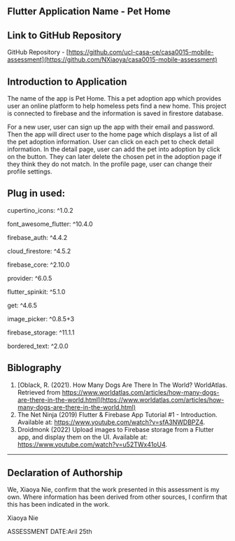 <!---

---
title: "CASA0017: Web Architecture Final Assessment"
author: "Steven Gray"
date: "10 Dec 2021"
---

-->


## Flutter Application Name - Pet Home


## Link to GitHub Repository

GitHub Repository - [https://github.com/ucl-casa-ce/casa0015-mobile-assessment](https://github.com/NXiaoya/casa0015-mobile-assessment)

## Introduction to Application

The name of the app is Pet Home. This a pet adoption app which provides user an online platform to help homeless pets find a new home. This project is connected to firebase and the information is saved in firestore database. 

For a new user, user can sign up the app with their email and password. Then the app will direct user to the home page which displays a list of all the pet adoption information. User can click on each pet to check detail information. In the detail page, user can add the pet into adoption by click on the button. They can later delete the chosen pet in the adoption page if they think they do not match. In the profile page, user can change their profile settings. 


## Plug in used:

  cupertino_icons: ^1.0.2
  
  font_awesome_flutter: ^10.4.0
  
  firebase_auth: ^4.4.2
  
  cloud_firestore: ^4.5.2
  
  firebase_core: ^2.10.0
  
  provider: ^6.0.5
  
  flutter_spinkit: ^5.1.0
  
  get: ^4.6.5
  
  image_picker: ^0.8.5+3
  
  firebase_storage: ^11.1.1
  
  bordered_text: ^2.0.0

## Biblography

1. [Oblack, R. (2021). How Many Dogs Are There In The World? WorldAtlas. Retrieved from https://www.worldatlas.com/articles/how-many-dogs-are-there-in-the-world.html](https://www.worldatlas.com/articles/how-many-dogs-are-there-in-the-world.html)
2. The Net Ninja (2019) Flutter & Firebase App Tutorial #1 - Introduction. Available at: https://www.youtube.com/watch?v=sfA3NWDBPZ4.
3. Droidmonk (2022) Upload images to Firebase storage from a Flutter app, and display them on the UI. Available at: https://www.youtube.com/watch?v=u52TWx41oU4.





----

## Declaration of Authorship

We, Xiaoya Nie, confirm that the work presented in this assessment is my own. Where information has been derived from other sources, I confirm that this has been indicated in the work.


Xiaoya Nie

ASSESSMENT DATE:Aril 25th
